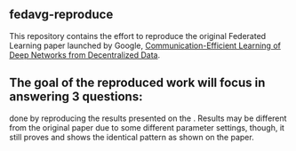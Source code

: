 ## fedavg-reproduce
This repository contains the effort to reproduce the original Federated Learning paper launched by Google, [Communication-Efficient Learning of Deep Networks from Decentralized Data](https://arxiv.org/pdf/1602.05629.pdf). 

The goal of the reproduced work will focus in answering 3 questions:
- 

done by reproducing the results presented on the . Results may be different from the original paper due to some different parameter settings, though, it still proves and shows the identical pattern as shown on the paper.
